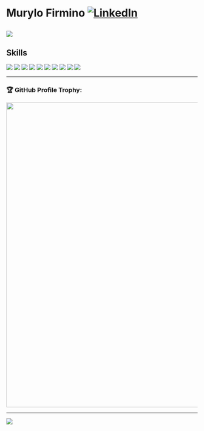 # Murylo Firmino [![LinkedIn](https://img.shields.io/badge/LinkedIn-0077B5?style=for-the-badge&logo=linkedin&logoColor=white)](https://www.linkedin.com/in/murylomf)


![](https://github-profile-summary-cards.vercel.app/api/cards/profile-details?username=murylomf) 
---
## Skills
![](https://img.shields.io/badge/Angular-DD0031?style=for-the-badge&logo=angular&logoColor=white)
![](https://img.shields.io/badge/JavaScript-323330?style=for-the-badge&logo=javascript&logoColor=F7DF1E)
![](https://img.shields.io/badge/TypeScript-007ACC?style=for-the-badge&logo=typescript&logoColor=white)
![](https://img.shields.io/badge/Vue.js-35495E?style=for-the-badge&logo=vuedotjs&logoColor=4FC08D)
![](https://img.shields.io/badge/.NET-512BD4?style=for-the-badge&logo=dotnet&logoColor=white)
![](https://img.shields.io/badge/jQuery-0769AD?style=for-the-badge&logo=jquery&logoColor=white)
![](https://img.shields.io/badge/Node.js-339933?style=for-the-badge&logo=nodedotjs&logoColor=white)
![](https://img.shields.io/badge/Sass-CC6699?style=for-the-badge&logo=sass&logoColor=white)
![](https://img.shields.io/badge/Microsoft_SQL_Server-CC2927?style=for-the-badge&logo=microsoft-sql-server&logoColor=white)
![](https://img.shields.io/badge/MySQL-005C84?style=for-the-badge&logo=mysql&logoColor=white)

---

### 🏆 GitHub Profile Trophy:
<p align="center">
<a href="https://github.com/ryo-ma/github-profile-trophy">
  <img width=800 src="https://github-profile-trophy.vercel.app/?username=murylomf&column=8&theme=darkhub&no-frame=true&no-bg=true"/>
</a>
</p>

---

![](https://github-readme-stats.vercel.app/api/top-langs/?username=MURYLOMF)
